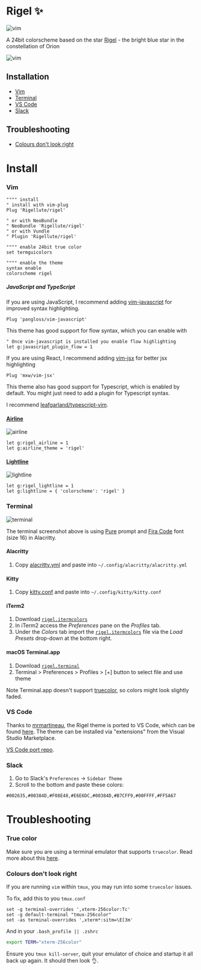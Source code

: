 # Rigel ✨

<img alt="vim" src="https://user-images.githubusercontent.com/12150276/62868142-d9a16100-bd0c-11e9-8d25-9e28afa6df37.png">

A 24bit colorscheme based on the star [Rigel](https://en.wikipedia.org/wiki/Rigel) - the bright blue star in the constellation of Orion

<img alt="vim" src="https://user-images.githubusercontent.com/12150276/62640613-e0f5f280-b939-11e9-8d34-f9b61cbdc842.png">

## Installation

- [Vim](#vim)
- [Terminal](#terminal)
- [VS Code](#vs-code)
- [Slack](#slack)

## Troubleshooting

- [Colours don't look right](#colours-dont-look-right)

# Install

### Vim

```vim
"""" install
" install with vim-plug
Plug 'Rigellute/rigel'

" or with NeoBundle
" NeoBundle 'Rigellute/rigel'
" or with Vundle
" Plugin 'Rigellute/rigel'

"""" enable 24bit true color
set termguicolors

"""" enable the theme
syntax enable
colorscheme rigel
```

##### JavaScript and TypeScript

If you are using JavaScript, I recommend adding [vim-javascript](https://github.com/pangloss/vim-javascript) for improved syntax highlighting.

```vim
Plug 'pangloss/vim-javascript'
```

This theme has good support for flow syntax, which you can enable with

```vim
" Once vim-javascript is installed you enable flow highlighting
let g:javascript_plugin_flow = 1

```

If you are using React, I recommend adding [vim-jsx](https://github.com/mxw/vim-jsx) for better jsx highlighting

```vim
Plug 'mxw/vim-jsx'
```

This theme also has good support for Typescript, which is enabled by default. You might just need to add a plugin for Typescript syntax.

I recommend [leafgarland/typescript-vim](https://github.com/leafgarland/typescript-vim).

#### [Airline](https://github.com/vim-airline/vim-airline)

<img alt="airline" src="https://user-images.githubusercontent.com/12150276/62639300-28c74a80-b937-11e9-8376-06bbefceaf10.png">

```vim
let g:rigel_airline = 1
let g:airline_theme = 'rigel'
```

#### [Lightline](https://github.com/itchyny/lightline.vim)

<img alt="lightline" src="https://user-images.githubusercontent.com/12150276/62639141-cd955800-b936-11e9-8536-ef77698981cd.png">

```vim
let g:rigel_lightline = 1
let g:lightline = { 'colorscheme': 'rigel' }
```

### Terminal

<img alt="terminal" src="https://user-images.githubusercontent.com/12150276/60734655-8cc9ae00-9f48-11e9-994e-70f055945cfb.png">

The terminal screenshot above is using [Pure](https://github.com/sindresorhus/pure) prompt and [Fira Code](https://github.com/tonsky/FiraCode) font (size 16) in Alacritty.

#### Alacritty

1. Copy [alacritty.yml](./alacritty.yml) and paste into `~/.config/alacritty/alacritty.yml`

#### Kitty

1. Copy [kitty.conf](./kitty.config) and paste into `~/.config/kitty/kitty.conf`

#### iTerm2

1. Download [`rigel.itermcolors`](./rigel.itermcolors)
1. In iTerm2 access the _Preferences_ pane on the _Profiles_ tab.
1. Under the _Colors_ tab import the [`rigel.itermcolors`](./rigel.itermcolors) file via the _Load Presets_ drop-down at the bottom right.

#### macOS Terminal.app

1. Download [`rigel.terminal`](./rigel.terminal)
1. Terminal > Preferences > Profiles > [+] button to select file and use theme

Note Terminal.app doesn't support [truecolor](https://gist.github.com/XVilka/8346728), so colors might look slightly faded.

### VS Code

Thanks to [mrmartineau](https://github.com/mrmartineau), the Rigel theme is ported to VS Code, which can be found [here](https://marketplace.visualstudio.com/items?itemName=mrmartineau.rigel-vscode). The theme can be installed via "extensions" from the Visual Studio Marketplace.

[VS Code port repo](https://github.com/mrmartineau/rigel-vscode).

### Slack

1. Go to Slack's `Preferences` → `Sidebar Theme`
1. Scroll to the bottom and paste these colors:

```
#002635,#00384D,#F08E48,#E6E6DC,#00384D,#B7CFF9,#00FFFF,#FF5A67
```

# Troubleshooting

### True color

Make sure you are using a terminal emulator that supports `truecolor`. Read more about this [here](https://gist.github.com/XVilka/8346728).

### Colours don't look right

If you are running `vim` within `tmux`, you may run into some `truecolor` issues.

To fix, add this to you `tmux.conf`

```tmux
set -g terminal-overrides ',xterm-256color:Tc'
set -g default-terminal "tmux-256color"
set -as terminal-overrides ',xterm*:sitm=\E[3m'
```

And in your `.bash_profile || .zshrc`

```bash
export TERM="xterm-256color"
```

Ensure you `tmux kill-server`, quit your emulator of choice and startup it all back up again. It should then look 👌.
